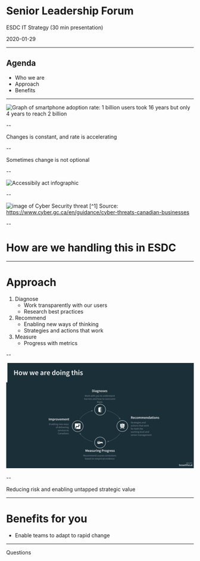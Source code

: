 <!--markdownlint-disable MD033-->
# Senior Leadership Forum

ESDC IT Strategy (30 min presentation)

2020-01-29

---

## Agenda

- Who we are
- Approach
- Benefits

---

![Graph of smartphone adoption rate: 1 billion users took 16 years but only 4 years to reach 2 billion]({{baseurl.site}}/assets/images/slf-presentation-smartphone-adoption-infographic-v2-1007.png)

--

Changes is constant, and rate is accelerating

--

Sometimes change is not optional

--

![Accessibily act infographic]({{baseurl.site}}/assets/images/slf-presentation-accessibility.jpg)

--

![image of Cyber Security threat]({{baseurl.site}}/assets/images/slf-presentation-cybersecurity.png)
[^1] Source: https://www.cyber.gc.ca/en/guidance/cyber-threats-canadian-businesses

--

# How are we handling this in ESDC

---

# Approach

1. Diagnose
   - Work transparently with our users
   - Research best practices
2. Recommend
   - Enabling new ways of thinking
   - Strategies and actions that work
3. Measure
   - Progress with metrics

--

![Approach: Diagnose, Recommend, Measure, Enable New Ways](../../assets/images/slf-presentation-approach.jpg)

--

Reducing risk and enabling untapped strategic value

---

# Benefits for you

- Enable teams to adapt to rapid change

---

Questions
